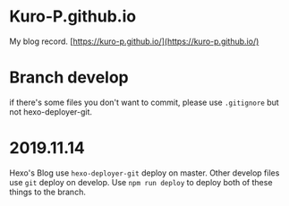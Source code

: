 # Kuro-P.github.io
My blog record. [https://kuro-p.github.io/](https://kuro-p.github.io/)

# Branch develop
if there's some files you don't want to commit, please use `.gitignore` but not hexo-deployer-git.

# 2019.11.14
Hexo's Blog use `hexo-deployer-git` deploy on master.
Other develop files use `git` deploy on develop.
Use `npm run deploy` to deploy both of these things to the branch.